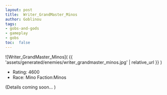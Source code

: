 ```yaml
---
layout: post
title:  Writer_GrandMaster_Minos
author: Goblinou
tags:
- gobs-and-gods
- gameplay
- gobs
toc:  false
---
```


![Writer_GrandMaster_Minos]( {{ 'assets/generated/enemies/writer_grandmaster_minos.jpg' | relative_url }} )
- Rating: 4600
- Race: Mino  Faction:Minos

(Details coming soon... )